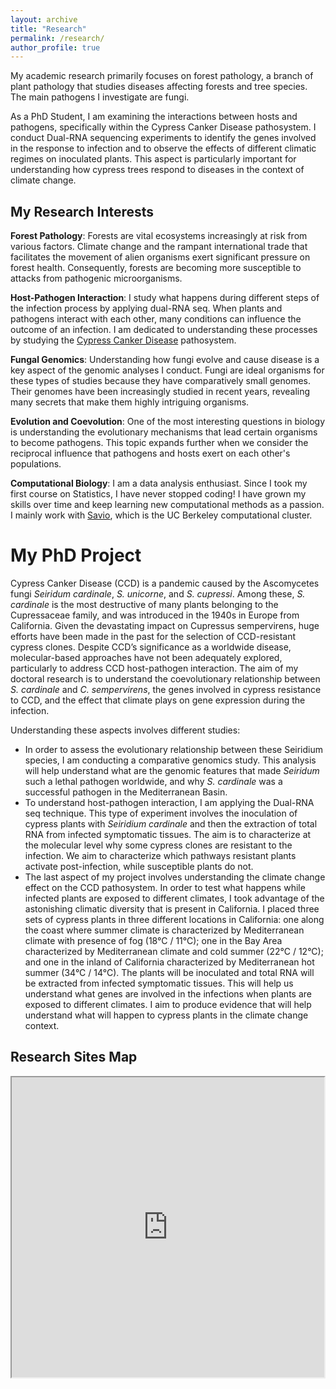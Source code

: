 ```yaml
---
layout: archive
title: "Research"
permalink: /research/
author_profile: true
---
```

My academic research primarily focuses on forest pathology, a branch of plant pathology that studies diseases affecting forests and tree species. The main pathogens I investigate are fungi.

As a PhD Student, I am examining the interactions between hosts and pathogens, specifically within the Cypress Canker Disease pathosystem. I conduct Dual-RNA sequencing experiments to identify the genes involved in the response to infection and to observe the effects of different climatic regimes on inoculated plants. This aspect is particularly important for understanding how cypress trees respond to diseases in the context of climate change.

## My Research Interests

**Forest Pathology**: Forests are vital ecosystems increasingly at risk from various factors. Climate change and the rampant international trade that facilitates the movement of alien organisms exert significant pressure on forest health. Consequently, forests are becoming more susceptible to attacks from pathogenic microorganisms.

**Host-Pathogen Interaction**: I study what happens during different steps of the infection process by applying dual-RNA seq. When plants and pathogens interact with each other, many conditions can influence the outcome of an infection. I am dedicated to understanding these processes by studying the [Cypress Canker Disease](https://www.agric.wa.gov.au/diseases/cypress-canker) pathosystem.

**Fungal Genomics**: Understanding how fungi evolve and cause disease is a key aspect of the genomic analyses I conduct. Fungi are ideal organisms for these types of studies because they have comparatively small genomes. Their genomes have been increasingly studied in recent years, revealing many secrets that make them highly intriguing organisms.

**Evolution and Coevolution**: One of the most interesting questions in biology is understanding the evolutionary mechanisms that lead certain organisms to become pathogens. This topic expands further when we consider the reciprocal influence that pathogens and hosts exert on each other's populations.

**Computational Biology**: I am a data analysis enthusiast. Since I took my first course on Statistics, I have never stopped coding! I have grown my skills over time and keep learning new computational methods as a passion. I mainly work with [Savio](https://research-it.berkeley.edu/services-projects/high-performance-computing-savio), which is the UC Berkeley computational cluster.

# My PhD Project 

Cypress Canker Disease (CCD) is a pandemic caused by the Ascomycetes fungi _Seiridum cardinale_, _S. unicorne_, and _S. cupressi_. Among these, _S. cardinale_ is the most destructive of many plants belonging to the Cupressaceae family, and was introduced in the 1940s in Europe from California. Given the devastating impact on Cupressus sempervirens, huge efforts have been made in the past for the selection of CCD-resistant cypress clones. Despite CCD’s significance as a worldwide disease, molecular-based approaches have not been adequately explored, particularly to address CCD host-pathogen interaction. The aim of my doctoral research is to understand the coevolutionary relationship between _S. cardinale_ and _C. sempervirens_, the genes involved in cypress resistance to CCD, and the effect that climate plays on gene expression during the infection.

Understanding these aspects involves different studies:

- In order to assess the evolutionary relationship between these Seiridium species, I am conducting a comparative genomics study. This analysis will help understand what are the genomic features that made _Seiridum_ such a lethal pathogen worldwide, and why _S. cardinale_ was a successful pathogen in the Mediterranean Basin.
- To understand host-pathogen interaction, I am applying the Dual-RNA seq technique. This type of experiment involves the inoculation of cypress plants with _Seiridium cardinale_ and then the extraction of total RNA from infected symptomatic tissues. The aim is to characterize at the molecular level why some cypress clones are resistant to the infection. We aim to characterize which pathways resistant plants activate post-infection, while susceptible plants do not.
- The last aspect of my project involves understanding the climate change effect on the CCD pathosystem. In order to test what happens while infected plants are exposed to different climates, I took advantage of the astonishing climatic diversity that is present in California. I placed three sets of cypress plants in three different locations in California: one along the coast where summer climate is characterized by Mediterranean climate with presence of fog (18°C / 11°C); one in the Bay Area characterized by Mediterranean climate and cold summer (22°C / 12°C); and one in the inland of California characterized by Mediterranean hot summer (34°C / 14°C). The plants will be inoculated and total RNA will be extracted from infected symptomatic tissues. This will help us understand what genes are involved in the infections when plants are exposed to different climates. I aim to produce evidence that will help understand what will happen to cypress plants in the climate change context.

## Research Sites Map

<div class="map-container">
  <iframe src="https://www.google.com/maps/d/embed?mid=1TynoeUeLUmi5j1srqO_q9RzBsv49HBE&ehbc=2E312F" width="640" height="480"></iframe>
</div>

<style>
.map-container {
  display: flex;
  justify-content: center;
}
</style>

